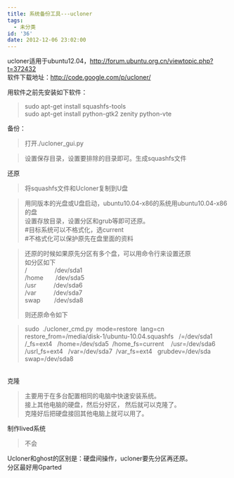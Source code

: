 ```yaml
---
title: 系统备份工具---ucloner
tags:
  - 未分类
id: '36'
date: 2012-12-06 23:02:00
---
```


  
ucloner适用于ubuntu12.04，http://forum.ubuntu.org.cn/viewtopic.php?t=372432  
软件下载地址：http://code.google.com/p/ucloner/  
  
  
用软件之前先安装如下软件：  

> sudo apt-get install squashfs-tools  
> sudo apt-get install python-gtk2 zenity python-vte  

  
备份：  

> 打开./ucloner\_gui.py  

> 设置保存目录，设置要排除的目录即可。生成squashfs文件  
>   

还原  

> 将squashfs文件和Ucloner复制到U盘  

> 用同版本的光盘或U盘启动，ubuntu10.04-x86的系统用ubuntu10.04-x86的盘  
> 设置存放目录，设置分区和grub等即可还原。  
> #目标系统可以不格式化，选current  
> #不格式化可以保护原先在盘里面的资料  

>   

  

> 还原的时候如果原先分区有多个盘，可以用命令行来设置还原  
> 如分区如下  
> /                /dev/sda1  
> /home       /dev/sda5  
> /usr          /dev/sda6  
> /var          /dev/sda7  
> swap        /dev/sda8  
>   
> 则还原命令如下  

> sudo  ./ucloner\_cmd.py  mode=restore  lang=cn   restore\_from=/media/disk-1/ubuntu-10.04.squashfs   /=/dev/sda1  /\_fs=ext4   /home=/dev/sda5  /home\_fs=current    /usr=/dev/sda6  /usrl\_fs=ext4   /var=/dev/sda7  /var\_fs=ext4   grubdev=/dev/sda   swap=/dev/sda8  

  
   
克隆  

> 主要用于在多台配置相同的电脑中快速安装系统。  
> 接上其他电脑的硬盘，然后分好区， 然后就可以克隆了。  
> 克隆好后把硬盘接回其他电脑上就可以用了。  
>   

  
制作lived系统  

> 不会  

  
  
Ucloner和ghost的区别是：硬盘间操作，ucloner要先分区再还原。  
分区最好用Gparted